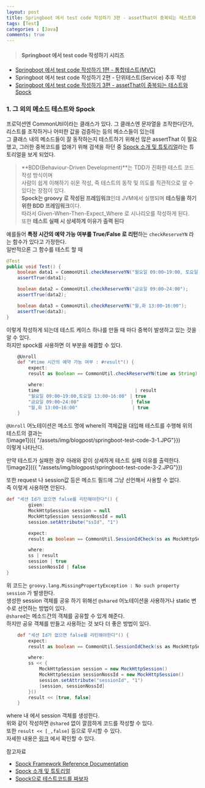 ```yaml
---
layout: post
title: Springboot 에서 test code 작성하기 3편 - assetThat이 중복되는 테스트와 Spock
tags: [Test]
categories : [Java]
comments: true
---
```


>#### Springboot 에서 test code 작성하기 시리즈
* [Springboot 에서 test code 작성하기 1편 - 통합테스트(MVC)](https://sehajyang.github.io/java/2019/04/05/springboot-test-code-1.html)
* Springboot 에서 test code 작성하기 2편 - 단위테스트(Service) 추후 작성
* [Springboot 에서 test code 작성하기 3편 - assetThat이 중복되는 테스트와 Spock](https://sehajyang.github.io/java/2019/04/05/springboot-test-code-3.html)

### 1. 그 외의 메소드 테스트와 Spock
프로덕션엔 CommonUtil이라는 클래스가 있다. 그 클래스엔 문자열을 조작한다던가, 리스트를 조작하거나 어떠한 값을 검증하는 등의 메소스들이 있는데  
그 클래스 내의 메소드들이 잘 동작하는지 테스트하기 위해선 많은 assertThat 이 필요했고, 그러한 중복코드를 없애기 위해 검색을 하던 중  [Spock 소개 및 튜토리얼](https://jojoldu.tistory.com/228)라는 튜토리얼을 보게 되었다.  

>**BDD(Behaviour-Driven Development)**는 TDD가 진화한 테스트 코드 작성 방식이며  
사람이 쉽게 이해하기 쉬운 작성, 즉 테스트의 동작 및 의도를 직관적으로 알 수 있다는 장점이 있다.  
**Spock는 groovy 로 작성된 프레임워크**인데 JVM에서 실행되며 **테스팅을 하기 위한 BDD 프레임워크**이다.   
따라서 Given-When-Then-Expect_Where 로 시나리오를 작성하게 된다.  
또한 __테스트 실패 시 상세하게 이유가 출력 된다__  

예를들어 **특정 시간의 예약 가능 여부를 True/False 로 리턴**하는 `checkReserveYN` 라는 함수가 있다고 가정한다.  
일반적으론 그 함수를 테스트 할 때
~~~java
@Test
public void Test() {
    boolean data1 = CommonUtil.checkReserveYN("월요일 09:00~19:00, 토요일 13:00~16:00");
    assertTrue(data1);

    boolean data2 = CommonUtil.checkReserveYN("금요일 09:00~24:00");
    assertTrue(data2);

    boolean data3 = CommonUtil.checkReserveYN("월,화 13:00~16:00");
    assertTrue(data3);
}
~~~
이렇게 작성하게 되는데 테스트 케이스 하나를 만들 때 마다 중복이 발생하고 있는 것을 알 수 있다.  
하지만 spock를 사용하면 이 부분을 해결할 수 있다.

~~~groovy
    @Unroll
    def "#time 시간의 예약 가능 여부 : #result"() {
        expect:
        result as Boolean == CommonUtil.checkReserveYN(time as String)

        where:
        time                                   | result
        "월요일 09:00~19:00,토요일 13:00~16:00" | true
        "금요일 09:00~24:00"                   | false
        "월,화 13:00~16:00"                    | true
    }
~~~
`@Unroll` 어노테이션은 메소드 명에 where의 객체값을 대입해 테스트를 수행해 위의 테스트의 결과는  
![image1]({{ "/assets/img/blogpost/springboot-test-code-3-1.JPG"}})  
이렇게 나타난다.  

만약 테스트가 실패한 경우 아래와 같이 상세하게 테스트 실패 이유를 출력한다.  
![image2]({{ "/assets/img/blogpost/springboot-test-code-3-2.JPG"}})  

또한 request 나 session값 등은 메소드 필드에 그냥 선언해서 사용할 수 없다.  
즉 이렇게 사용하면 안된다.  
~~~groovy
def "세션 Id가 없으면 false를 리턴해야한다"() {
        given:
        MockHttpSession session = null
        MockHttpSession sessionNossId = null
        session.setAttribute("ssId", "1")

        expect:
        result as boolean == CommonUtil.SessionIdCheck(ss as MockHttpSession)

        where:
        ss | result
        session | true
        sessionNossId | false
}

~~~
위 코드는 `groovy.lang.MissingPropertyException : No such property session` 가 발생한다.  
생성한 session 객체를 공유 하기 위해선 `@shared` 어노테이션을 사용하거나 static 변수로 선언하는 방법이 있다.  
`@shared`는 메소드간의 객체를 공유할 수 있게 해준다.   
하지만 공유 객체를 만들고 사용하는 것 보다 더 좋은 방법이 있다.   

~~~groovy
    def "세션 Id가 없으면 false를 리턴해야한다"() {
        expect:
        result as boolean == CommonUtil.SessionIdCheck(ss as MockHttpSession)

        where:
        ss << {
            MockHttpSession session = new MockHttpSession()
            MockHttpSession sessionNossId = new MockHttpSession()
            session.setAttribute("sessionId", "1")
            [session, sessionNossId]
        }()
        result << [true, false]
    }
~~~
where 내 에서 session 객체를 생성한다.   
위와 같이 작성하면 `@shared` 없이 깔끔하게 코드를 작성할 수 있다.  
또한 `result << [_,false]` 등으로 무시할 수 있다.  
자세한 내용은 [링크](https://www.pluralsight.com/guides/introduction-to-testing-with-bdd-and-the-spock-framework) 에서 확인할 수 있다.  


참고자료
* [Spock Framework Reference Documentation](http://spockframework.org/spock/docs/1.0/spock_primer.html)
* [Spock 소개 및 튜토리얼](https://jojoldu.tistory.com/228) 
* [Spock으로 테스트코드를 짜보자](http://woowabros.github.io/study/2018/03/01/spock-test.html) 
